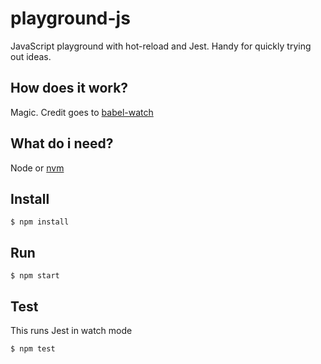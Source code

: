 # playground-js

JavaScript playground with hot-reload and Jest. Handy for quickly trying out ideas.

## How does it work?

Magic. Credit goes to [babel-watch](https://github.com/kmagiera/babel-watch)

## What do i need?

Node or [nvm](https://github.com/nvm-sh/nvm)

## Install

```console
$ npm install
```

## Run

```console
$ npm start
```

## Test

This runs Jest in watch mode

```console
$ npm test
```
